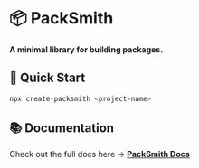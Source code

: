 # 📦 PackSmith

**A minimal library for building packages.**

## 🚀 Quick Start

```bash
npx create-packsmith <project-name>
```
## 📚 Documentation

Check out the full docs here → **[PackSmith Docs](https://packsmith.vercel.app)**
